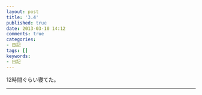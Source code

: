 ```yaml
---
layout: post
title: '3.4'
published: true
date: 2013-03-10 14:12
comments: true
categories:
- 日記
tags: []
keywords:
- 日記
---
```

12時間ぐらい寝てた。

---


